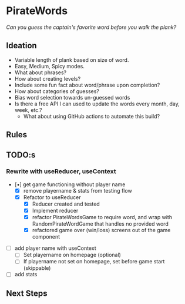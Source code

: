 # PirateWords

_Can you guess the captain's favorite word before you walk the plank?_

## Ideation

* Variable length of plank based on size of word.
* Easy, Medium, Spicy modes.
* What about phrases?
* How about creating levels?
* Include some fun fact about word/phrase upon completion?
* How about categories of guesses?
* Bias word selection towards un-guessed words
* Is there a free API I can used to update the words every month, day, week, etc.?
  * What about using GitHub actions to automate this build?

## Rules

## TODO:s

### Rewrite with useReducer, useContext

* [•] get game functioning without player name
  * [x] remove playername & stats from testing flow
  * [x] Refactor to useReducer
    * [x] Reducer created and tested
    * [x] Implement reducer
    * [x] refactor PirateWordsGame to require word, and wrap with RandomPirateWordGame that handles no provided word
    * [x] refactored game over (win/loss) screens out of the game component
* [ ] add player name with useContext
  * [ ] Set playername on homepage (optional)
  * [ ] If playername not set on homepage, set before game start (skippable)
* [ ] add stats

## Next Steps
